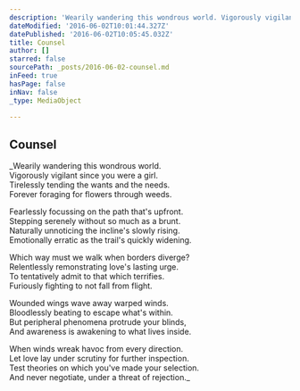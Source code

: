 ```yaml
---
description: 'Wearily wandering this wondrous world. Vigorously vigilant since you were a girl. Tirelessly tending the wants and the needs. Forever foraging for flowers through weeds.   Fearlessly focussing on the path that’s upfront. Stepping serenely without so much as a brunt. Naturally unnoticing the incline’s slowly rising. Emotionally erratic as the trail’s quickly widening.   Which way must we walk when borders diverge? Relentlessly remonstrating love’s lasting urge. To tentatively admit to that which terrifies. Furiously fighting to not fall from flight.   Wounded wings wave away warped winds. Bloodlessly beating to escape what’s within. But peripheral phenomena protrude your blinds, And awareness is awakening to what lives inside.   When winds wreak havoc from every direction. Let love lay under scrutiny for further inspection. Test theories on which you’ve made your selection. And never negotiate, under a threat of rejection.'
dateModified: '2016-06-02T10:01:44.327Z'
datePublished: '2016-06-02T10:05:45.032Z'
title: Counsel
author: []
starred: false
sourcePath: _posts/2016-06-02-counsel.md
inFeed: true
hasPage: false
inNav: false
_type: MediaObject

---
```

<article style=""><h1>Counsel</h1></article>

_Wearily wandering this wondrous world.  
Vigorously vigilant since you were a girl.  
Tirelessly tending the wants and the needs.  
Forever foraging for flowers through weeds.  
  
Fearlessly focussing on the path that's upfront.  
Stepping serenely without so much as a brunt.  
Naturally unnoticing the incline's slowly rising.  
Emotionally erratic as the trail's quickly widening.  
  
Which way must we walk when borders diverge?  
Relentlessly remonstrating love's lasting urge.  
To tentatively admit to that which terrifies.  
Furiously fighting to not fall from flight.  
  
Wounded wings wave away warped winds.  
Bloodlessly beating to escape what's within.  
But peripheral phenomena protrude your blinds,  
And awareness is awakening to what lives inside.  
  
When winds wreak havoc from every direction.  
Let love lay under scrutiny for further inspection.  
Test theories on which you've made your selection.  
And never negotiate, under a threat of rejection._